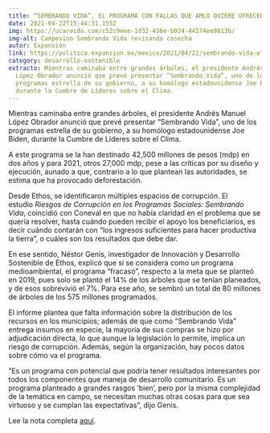 ```yaml
---
title: “SEMBRANDO VIDA”, EL PROGRAMA CON FALLAS QUE AMLO QUIERE OFRECER A BIDEN
date: 2021-04-22T15:44:31.155Z
img: https://ucarecdn.com/c52c9eee-1d32-436e-b024-44574ee9813b/
img-alt: Campesino Sembrando Vida revisando cosecha
autor: Expansión
link: https://politica.expansion.mx/mexico/2021/04/22/sembrando-vida-el-programa-con-fallas-que-amlo-quiere-ofrecer-a-biden
category: desarrollo-sostenible
extracto: Mientras caminaba entre grandes árboles, el presidente Andrés Manuel
  López Obrador anunció que prevé presentar “Sembrando Vida”, uno de los
  programas estrella de su gobierno, a su homólogo estadounidense Joe Biden,
  durante la Cumbre de Líderes sobre el Clima.
---
```

<!--StartFragment-->

Mientras caminaba entre grandes árboles, el presidente Andrés Manuel López Obrador anunció que prevé presentar “Sembrando Vida”, uno de los programas estrella de su gobierno, a su homólogo estadounidense Joe Biden, durante la Cumbre de Líderes sobre el Clima.

A este programa se la han destinado 42,500 millones de pesos (mdp) en dos años y para 2021, otros 27,000 mdp, pese a las críticas por su diseño y ejecución, aunado a que, contrario a lo que plantean las autoridades, se estima que ha provocado deforestación.

Desde Ethos, se identificaron múltiples espacios de corrupción. El estudio *Riesgos de Corrupción en los Programas Sociales: Sembrando Vida*, coincidió con Coneval en que no había claridad en el problema que se quería resolver, hasta cuándo pueden recibir el apoyo los beneficiarios, es decir cuándo contarán con “los ingresos suficientes para hacer productiva la tierra”, o cuáles son los resultados que debe dar.

En ese sentido, Néstor Genis, investigador de Innovación y Desarrollo Sostenible de Ethos, explicó que si se considera como un programa medioambiental, el programa “fracasó”, respecto a la meta que se planteó en 2019, pues solo se plantó el 14% de los árboles que se tenían planeados, y de esos sobrevivió el 7%. Para ese año, se sembró un total de 80 millones de árboles de los 575 millones programados.

El informe plantea que falta información sobre la distribución de los recursos en los municipios; además de que como “Sembrando Vida” entrega insumos en especie, la mayoría de sus compras se hizo por adjudicación directa, lo que aunque la legislación lo permite, implica un riesgo de corrupción. Además, según la organización, hay pocos datos sobre cómo va el programa.

“Es un programa con potencial que podría tener resultados interesantes por todos los componentes que maneja de desarrollo comunitario. Es un programa planteado a grandes rasgos ‘bien’, pero por la misma complejidad de la temática en campo, se necesitan muchas otras cosas para que sea virtuoso y se cumplan las expectativas”, dijo Genis.

Lee la nota completa [aquí](https://politica.expansion.mx/mexico/2021/04/22/sembrando-vida-el-programa-con-fallas-que-amlo-quiere-ofrecer-a-biden).

<!--EndFragment-->